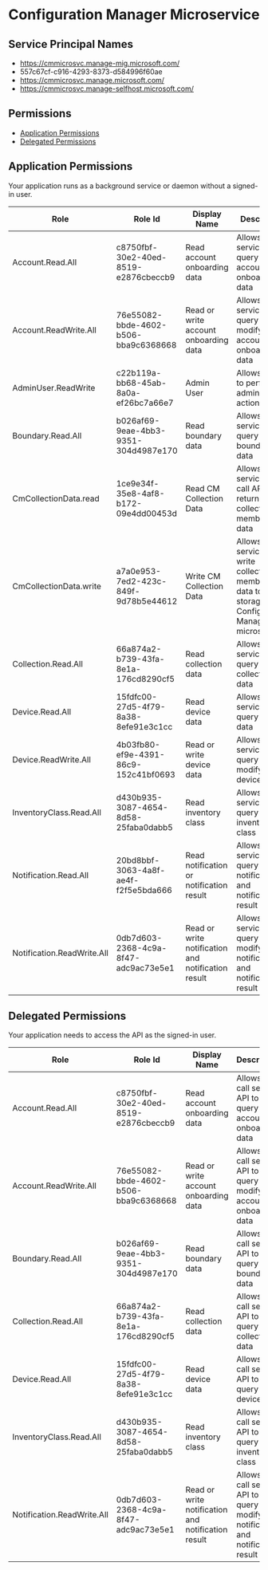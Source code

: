 # Configuration Manager Microservice
## Service Principal Names
- https://cmmicrosvc.manage-mig.microsoft.com/
- 557c67cf-c916-4293-8373-d584996f60ae
- https://cmmicrosvc.manage.microsoft.com/
- https://cmmicrosvc.manage-selfhost.microsoft.com/

 ## Permissions
- [Application Permissions](#application-permissions)
- [Delegated Permissions](#delegated-permissions)

## Application Permissions
Your application runs as a background service or daemon without a signed-in user.

| Role | Role Id | Display Name | Description |
|---|---|---|---|
| Account.Read.All | c8750fbf-30e2-40ed-8519-e2876cbeccb9 | Read account onboarding data | Allows to call service API to query account onboarding data |
| Account.ReadWrite.All | 76e55082-bbde-4602-b506-bba9c6368668 | Read or write account onboarding data | Allows to call service API to query or modify account onboarding data |
| AdminUser.ReadWrite | c22b119a-bb68-45ab-8a0a-ef26bc7a66e7 | Admin User | Allows user to perform administrative actions |
| Boundary.Read.All | b026af69-9eae-4bb3-9351-304d4987e170 | Read boundary data | Allows to call service API to query boundary data |
| CmCollectionData.read | 1ce9e34f-35e8-4af8-b172-09e4dd00453d | Read CM Collection Data | Allows services to call APIs that return SCCM collection membership data |
| CmCollectionData.write | a7a0e953-7ed2-423c-849f-9d78b5e44612 | Write CM Collection Data | Allows services to write collection membership data to storage in the Configuration Manager microservice |
| Collection.Read.All | 66a874a2-b739-43fa-8e1a-176cd8290cf5 | Read collection data | Allows to call service API to query collection data |
| Device.Read.All | 15fdfc00-27d5-4f79-8a38-8efe91e3c1cc | Read device data | Allows to call service API to query device data |
| Device.ReadWrite.All | 4b03fb80-ef9e-4391-86c9-152c41bf0693 | Read or write device data | Allows to call service API to query or modify device data |
| InventoryClass.Read.All | d430b935-3087-4654-8d58-25faba0dabb5 | Read inventory class | Allows to call service API to query inventory class |
| Notification.Read.All | 20bd8bbf-3063-4a8f-ae4f-f2f5e5bda666 | Read notification or notification result | Allows to call service API to query notification and notification result |
| Notification.ReadWrite.All | 0db7d603-2368-4c9a-8f47-adc9ac73e5e1 | Read or write notification and notification result | Allows to call service API to query or modify notification and notification result |

## Delegated Permissions
Your application needs to access the API as the signed-in user. 

| Role | Role Id | Display Name | Description |
|---|---|---|---|
| Account.Read.All | c8750fbf-30e2-40ed-8519-e2876cbeccb9 | Read account onboarding data | Allows to call service API to query account onboarding data |
| Account.ReadWrite.All | 76e55082-bbde-4602-b506-bba9c6368668 | Read or write account onboarding data | Allows to call service API to query or modify account onboarding data |
| Boundary.Read.All | b026af69-9eae-4bb3-9351-304d4987e170 | Read boundary data | Allows to call service API to query boundary data |
| Collection.Read.All | 66a874a2-b739-43fa-8e1a-176cd8290cf5 | Read collection data | Allows to call service API to query collection data |
| Device.Read.All | 15fdfc00-27d5-4f79-8a38-8efe91e3c1cc | Read device data | Allows to call service API to query device data |
| InventoryClass.Read.All | d430b935-3087-4654-8d58-25faba0dabb5 | Read inventory class | Allows to call service API to query inventory class |
| Notification.ReadWrite.All | 0db7d603-2368-4c9a-8f47-adc9ac73e5e1 | Read or write notification and notification result | Allows to call service API to query or modify notification and notification result |

